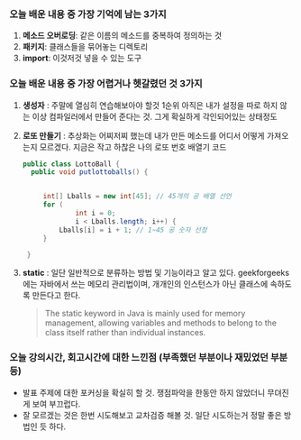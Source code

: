 ### 오늘 배운 내용 중 가장 기억에 남는 3가지
1. **메소드 오버로딩**: 같은 이름의 메소드를 중복하여 정의하는 것
2. **패키지**: 클래스들을 묶어놓는 디렉토리
3. **import**: 이것저것 넣을 수 있는 도구

### 오늘 배운 내용 중 가장 어렵거나 헷갈렸던 것 3가지
1. **생성자** : 주말에 열심히 연습해보아야 할것 1순위 아직은 내가 설정을 따로 하지 않는 이상 컴파일러에서 만들어 준다는 것.
그게 확실하게 각인되어있는 상태정도
2. **로또 만들기** : 추상화는 어찌저찌 했는데 내가 만든 메소드를 어디서 어떻게 가져오는지 모르겠다.
   지금은 작고 하찮은 나의 로또 번호 배열기 코드
   ```Java
   public class LottoBall {
     public void putlottoballs() {


        int[] Lballs = new int[45]; // 45개의 공 배열 선언
        for (
                int i = 0;
                i < Lballs.length; i++) {
            Lballs[i] = i + 1; // 1~45 공 숫자 선정
        }

    }
   ```

4. **static** : 일단 일반적으로 분류하는 방법 및 기능이라고 알고 있다.
geekforgeeks 에는 자바에서 쓰는 메모리 관리법이며, 개개인의 인스턴스가 아닌 클래스에 속하도록 만든다고 한다.
   >The static keyword in Java is mainly used for memory management,
   >allowing variables and methods to belong to the class itself rather than individual instances. 
   
### 오늘 강의시간, 회고시간에 대한 느낀점 (부족했던 부분이나 재밌었던 부분 등)
- 발표 주제에 대한 포커싱을 확실히 할 것. 쟁점파악을 한동안 하지 않았더니 무뎌진게 보여 부끄럽다.
- 잘 모르겠는 것은 한번 시도해보고 교차검증 해볼 것. 일단 시도하는거 정말 좋은 방법인 듯 하다.
  

